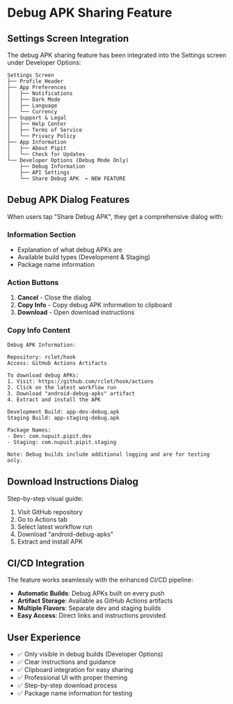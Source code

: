 # Debug APK Sharing Feature

## Settings Screen Integration

The debug APK sharing feature has been integrated into the Settings screen under Developer Options:

```
Settings Screen
├── Profile Header
├── App Preferences 
│   ├── Notifications
│   ├── Dark Mode
│   ├── Language
│   └── Currency
├── Support & Legal
│   ├── Help Center
│   ├── Terms of Service
│   └── Privacy Policy
├── App Information
│   ├── About Pipit
│   └── Check for Updates
└── Developer Options (Debug Mode Only)
    ├── Debug Information
    ├── API Settings
    └── Share Debug APK  ← NEW FEATURE
```

## Debug APK Dialog Features

When users tap "Share Debug APK", they get a comprehensive dialog with:

### Information Section
- Explanation of what debug APKs are
- Available build types (Development & Staging)
- Package name information

### Action Buttons
1. **Cancel** - Close the dialog
2. **Copy Info** - Copy debug APK information to clipboard
3. **Download** - Open download instructions

### Copy Info Content
```
Debug APK Information:
    
Repository: rclet/hook
Access: GitHub Actions Artifacts

To download debug APKs:
1. Visit: https://github.com/rclet/hook/actions
2. Click on the latest workflow run
3. Download "android-debug-apks" artifact
4. Extract and install the APK

Development Build: app-dev-debug.apk
Staging Build: app-staging-debug.apk

Package Names:
- Dev: com.nupuit.pipit.dev  
- Staging: com.nupuit.pipit.staging

Note: Debug builds include additional logging and are for testing only.
```

## Download Instructions Dialog

Step-by-step visual guide:
1. Visit GitHub repository
2. Go to Actions tab  
3. Select latest workflow run
4. Download "android-debug-apks"
5. Extract and install APK

## CI/CD Integration

The feature works seamlessly with the enhanced CI/CD pipeline:

- **Automatic Builds**: Debug APKs built on every push
- **Artifact Storage**: Available as GitHub Actions artifacts
- **Multiple Flavors**: Separate dev and staging builds
- **Easy Access**: Direct links and instructions provided

## User Experience

- ✅ Only visible in debug builds (Developer Options)
- ✅ Clear instructions and guidance
- ✅ Clipboard integration for easy sharing
- ✅ Professional UI with proper theming
- ✅ Step-by-step download process
- ✅ Package name information for testing